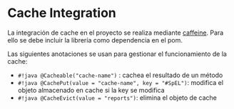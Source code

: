 # Cache Integration

La integración de cache en el proyecto se realiza mediante [caffeine](https://github.com/ben-manes/caffeine). Para ello
se debe incluir la librería como dependencia en el pom.

Las siguientes anotaciones se usan para gestionar el funcionamiento de la cache:

* `#!java @Cacheable("cache-name")` : cachea el resultado de un método
* `#!java @CachePut(value = "cache-name", key = "#SpEL")`: modifica el objeto almacenado en cache si la key se modifica
* `#!java @CacheEvict(value = "reports")`: elimina el objeto de cache
